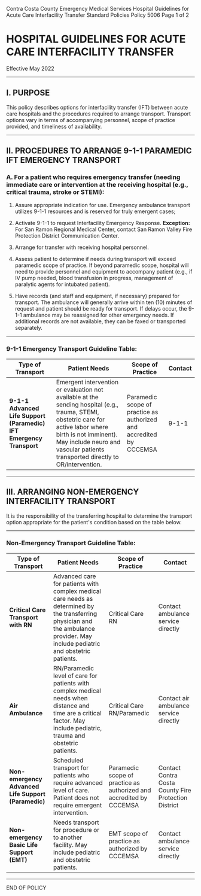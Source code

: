 Contra Costa County Emergency Medical Services
Hospital Guidelines for Acute Care Interfacility Transfer
Standard Policies
Policy 5006
Page 1 of 2

# HOSPITAL GUIDELINES FOR ACUTE CARE INTERFACILITY TRANSFER

Effective May 2022

---

## I. PURPOSE

This policy describes options for interfacility transfer (IFT) between acute care hospitals and the procedures required to arrange transport. Transport options vary in terms of accompanying personnel, scope of practice provided, and timeliness of availability.

---

## II. PROCEDURES TO ARRANGE 9-1-1 PARAMEDIC IFT EMERGENCY TRANSPORT

### A. For a patient who requires emergency transfer (needing immediate care or intervention at the receiving hospital (e.g., critical trauma, stroke or STEMI):

1. Assure appropriate indication for use. Emergency ambulance transport utilizes 9-1-1 resources and is reserved for truly emergent cases;

2. Activate 9-1-1 to request Interfacility Emergency Response. **Exception:** For San Ramon Regional Medical Center, contact San Ramon Valley Fire Protection District Communication Center.

3. Arrange for transfer with receiving hospital personnel.

4. Assess patient to determine if needs during transport will exceed paramedic scope of practice. If beyond paramedic scope, hospital will need to provide personnel and equipment to accompany patient (e.g., if IV pump needed, blood transfusion in progress, management of paralytic agents for intubated patient).

5. Have records (and staff and equipment, if necessary) prepared for transport. The ambulance will generally arrive within ten (10) minutes of request and patient should be ready for transport. If delays occur, the 9-1-1 ambulance may be reassigned for other emergency needs. If additional records are not available, they can be faxed or transported separately.

---

### 9-1-1 Emergency Transport Guideline Table:

| Type of Transport | Patient Needs | Scope of Practice | Contact |
|-------------------|---------------|-------------------|---------|
| **9-1-1 Advanced Life Support (Paramedic) IFT Emergency Transport** | Emergent intervention or evaluation not available at the sending hospital (e.g., trauma, STEMI, obstetric care for active labor where birth is not imminent). May include neuro and vascular patients transported directly to OR/intervention. | Paramedic scope of practice as authorized and accredited by CCCEMSA | 9-1-1 |

---

## III. ARRANGING NON-EMERGENCY INTERFACILITY TRANSPORT

It is the responsibility of the transferring hospital to determine the transport option appropriate for the patient's condition based on the table below.

---

### Non-Emergency Transport Guideline Table:

| Type of Transport | Patient Needs | Scope of Practice | Contact |
|-------------------|---------------|-------------------|---------|
| **Critical Care Transport with RN** | Advanced care for patients with complex medical care needs as determined by the transferring physician and the ambulance provider. May include pediatric and obstetric patients. | Critical Care RN | Contact ambulance service directly |
| **Air Ambulance** | RN/Paramedic level of care for patients with complex medical needs when distance and time are a critical factor. May include pediatric, trauma and obstetric patients. | Critical Care RN/Paramedic | Contact air ambulance service directly |
| **Non-emergency Advanced Life Support (Paramedic)** | Scheduled transport for patients who require advanced level of care. Patient does not require emergent intervention. | Paramedic scope of practice as authorized and accredited by CCCEMSA | Contact Contra Costa County Fire Protection District |
| **Non-emergency Basic Life Support (EMT)** | Needs transport for procedure or to another facility. May include pediatric and obstetric patients. | EMT scope of practice as authorized by CCCEMSA | Contact ambulance service directly |

---

END OF POLICY

